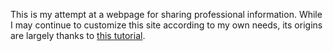 ﻿This is my attempt at a webpage for sharing professional information.  While I may continue to customize this site according to my own needs, its origins are largely thanks to [this tutorial](http://jmcglone.com/guides/github-pages/).
